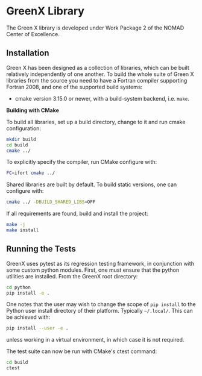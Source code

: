 # GreenX Library 

The Green X library is developed under Work Package 2 of the NOMAD Center of Excellence. 

## Installation

Green X has been designed as a collection of libraries, which can be built relatively 
independently of one another. To build the whole suite of Green X libraries from the source 
you need to have a Fortran compiler supporting Fortran 2008, and one of the supported build 
systems:

* cmake version 3.15.0 or newer, with a build-system backend, i.e. `make`.

**Building with CMake**   

To build all libraries, set up a build directory, change to it and run cmake 
configuration:

```bash
mkdir build 
cd build
cmake ../
```

To explicitly specify the compiler, run CMake configure with:

```bash
FC=ifort cmake ../
```
Shared libraries are built by default. To build static versions, one can 
configure with:

```bash
cmake ../ -DBUILD_SHARED_LIBS=OFF
```

If all requirements are found, build and install the project:

 ```bash
make -j
make install 
 ```

## Running the Tests

GreenX uses pytest as its regression testing framework, in conjunction with 
some custom python modules. First, one must ensure that the python utilities
are installed. From the GreenX root directory:

```bash
cd python
pip install -e .
```

One notes that the user may wish to change the scope of `pip install` to the
Python user install directory of their platform. Typically `~/.local/`. This
can be achieved with:

```bash
pip install --user -e .
```

unless working in a virtual environment, in which case it is not required.  

The test suite can now be run with CMake's ctest command:

 ```bash
cd build
ctest
 ```
